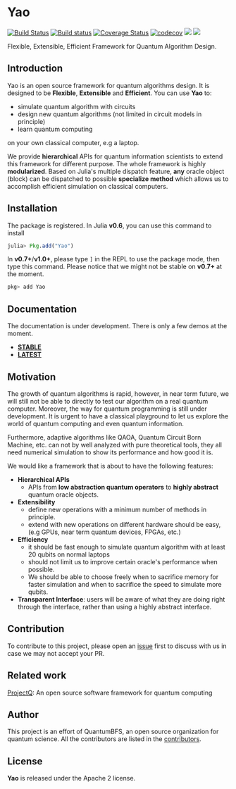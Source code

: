# Yao

[![Build Status](https://travis-ci.org/QuantumBFS/Yao.jl.svg?branch=master)](https://travis-ci.org/QuantumBFS/Yao.jl)
[![Build status](https://ci.appveyor.com/api/projects/status/kjagpnqoetugmuxt?svg=true)](https://ci.appveyor.com/project/Roger-luo/yao-jl)
[![Coverage Status](https://coveralls.io/repos/github/QuantumBFS/Yao.jl/badge.svg?branch=master)](https://coveralls.io/github/QuantumBFS/Yao.jl?branch=master)
[![codecov](https://codecov.io/gh/QuantumBFS/Yao.jl/branch/master/graph/badge.svg)](https://codecov.io/gh/QuantumBFS/Yao.jl)
[![](https://img.shields.io/badge/docs-stable-blue.svg)](https://QuantumBFS.github.io/Yao.jl/stable)
[![](https://img.shields.io/badge/docs-latest-blue.svg)](https://QuantumBFS.github.io/Yao.jl/latest)

Flexible, Extensible, Efficient Framework for Quantum Algorithm Design.

## Introduction

Yao is an open source framework for quantum algorithms design. It is designed to be **Flexible**, **Extensible** and **Efficient**. You can use **Yao** to:

- simulate quantum algorithm with circuits
- design new quantum algorithms (not limited in circuit models in principle)
- learn quantum computing

on your own classical computer, e.g a laptop.

We provide **hierarchical** APIs for quantum information
scientists to extend this framework for different purpose. The whole framework is highly **modularized**. Based on Julia's multiple dispatch feature, **any** oracle object (block) can be dispatched to possible **specialize method** which allows us to accomplish efficient simulation on classical computers.


## Installation

The package is registered. In Julia **v0.6**, you can use this command to install

```julia
julia> Pkg.add("Yao")
```

In **v0.7+**/**v1.0+**, please type `]` in the REPL to use the package mode, then type this command. Please notice that we might not be stable on **v0.7+** at the moment.

```julia
pkg> add Yao
```

## Documentation

The documentation is under development. There is only a few demos at the moment.

- [**STABLE**](https://quantumbfs.github.io/Yao.jl/stable)
- [**LATEST**](https://quantumbfs.github.io/Yao.jl/latest)


## Motivation

The growth of quantum algorithms is rapid, however, in near term future, we will still not be able to directly to test our algorithm on a real quantum computer. Moreover, the way for quantum programming is still under development. It is urgent to have a classical playground to let us explore the world of quantum computing and even quantum information.

Furthermore, adaptive algorithms like QAOA, Quantum Circuit Born Machine, etc. can not by well analyzed with pure theoretical tools, they all need numerical simulation to show its performance and how good it is.

We would like a framework that is about to have the following features:

- **Hierarchical APIs**
  - APIs from **low abstraction quantum operators** to **highly abstract** quantum oracle objects.
- **Extensibility**
  - define new operations with a minimum number of methods in principle.
  - extend with new operations on different hardware should be easy, (e.g GPUs, near term quantum devices, FPGAs, etc.)
- **Efficiency**
  - it should be fast enough to simulate quantum algorithm with at least 20 qubits on normal laptops
  - should not limit us to improve certain oracle's performance when possible.
  - We should be able to choose freely when to sacrifice memory for faster simulation and when to sacrifice the speed to simulate more qubits.
- **Transparent Interface**: users will be aware of what they are doing right through the interface, rather than using a highly abstract interface.


## Contribution

To contribute to this project, please open an [issue](https://github.com/QuantumBFS/Yao.jl/issues) first to discuss with us in case we may not accept your PR.

## Related work

[ProjectQ](https://github.com/ProjectQ-Framework/ProjectQ): An open source software framework for quantum computing

## Author

This project is an effort of QuantumBFS, an open source organization for quantum science. All the contributors are listed in the [contributors](https://github.com/QuantumBFS/Yao.jl/graphs/contributors).

## License

**Yao** is released under the Apache 2 license.
